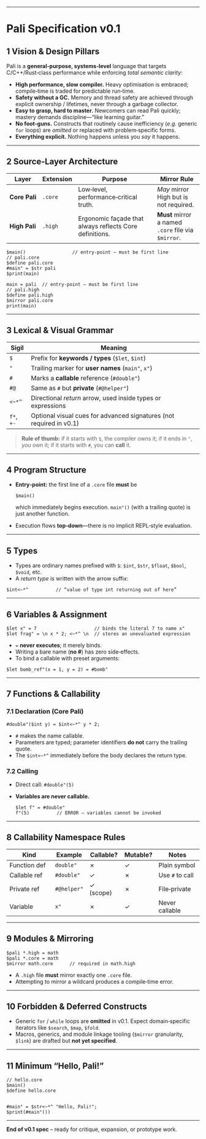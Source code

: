 
---

# Pali Specification v0.1

## 1 Vision & Design Pillars

Pali is a **general‑purpose, systems‑level** language that targets C/C++/Rust‑class performance while enforcing *total semantic clarity*:

* **High performance, slow compiler.** Heavy optimisation is embraced; compile‑time is traded for predictable run‑time.
* **Safety without a GC.** Memory and thread safety are achieved through explicit ownership / lifetimes, never through a garbage collector.
* **Easy to grasp, hard to master.** Newcomers can read Pali quickly; mastery demands discipline—“like learning guitar.”
* **No foot‑guns.** Constructs that routinely cause inefficiency (*e.g.* generic `for` loops) are *omitted* or replaced with problem‑specific forms.
* **Everything explicit.** Nothing happens unless you *say* it happens.

---

## 2 Source‑Layer Architecture

| Layer         | Extension | Purpose                                                 | Mirror Rule                                         |
| ------------- | --------- | ------------------------------------------------------- | --------------------------------------------------- |
| **Core Pali** | `.core`   | Low‑level, performance‑critical truth.                  | *May* mirror High but is not required.              |
| **High Pali** | `.high`   | Ergonomic façade that always reflects Core definitions. | **Must** mirror a named `.core` file via `$mirror`. |
```pali
$main()                 // entry‑point – must be first line
// pali.core
$define pali.core
#main" = $str pali
$print(main)
```
```pali
main = pali  // entry‑point – must be first line
// pali.high
$define pali.high
$mirror pali.core
print(main)
```


---

## 3 Lexical & Visual Grammar

| Sigil      | Meaning                                                             |
| ---------- | ------------------------------------------------------------------- |
| `$`        | Prefix for **keywords / types** (`$let`, `$int`)                    |
| `"`        | Trailing marker for **user names** (`main"`, `x"`)                  |
| `#`        | Marks a **callable** reference (`#double"`)                         |
| `#@`       | Same as `#` but **private** (`#@helper"`)                           |
| `<~*^`     | Directional *return* arrow, used inside types or expressions        |
| `f*`, `+-` | Optional visual cues for advanced signatures (not required in v0.1) |

> **Rule of thumb:** if it starts with `$`, the compiler owns it; if it ends in `"`, *you* own it; if it starts with `#`, you can **call** it.

---

## 4 Program Structure

* **Entry‑point:** the first line of a `.core` file **must** be

  ```pali
  $main()
  ```

  which immediately begins execution.
  `main"()` (with a trailing quote) is just another function.

* Execution flows **top‑down**—there is no implicit REPL‑style evaluation.

---

## 5 Types

* Types are ordinary names prefixed with `$`: `$int`, `$str`, `$float`, `$bool`, `$void`, etc.
* A *return type* is written with the arrow suffix:

```pali
$int<~*^          // “value of type int returning out of here”
```

---

## 6 Variables & Assignment

```pali
$let x" = 7                     // binds the literal 7 to name x"
$let frag" = \n x * 2; <~*^ \n  // stores an unevaluated expression
```

* `=` **never executes**; it merely binds.
* Writing a bare name (**no #**) has zero side‑effects.
* To bind a callable with preset arguments:

```pali
$let bomb_ref"(x = 1, y = 2) = #bomb"
```

---

## 7 Functions & Callability

### 7.1 Declaration (Core Pali)

```pali
#double"($int y) = $int<~*^ y * 2;
```

* `#` makes the name callable.
* Parameters are typed; parameter identifiers **do not** carry the trailing quote.
* The `$int<~*^` immediately before the body declares the return type.

### 7.2 Calling

* Direct call: `#double"(5)`
* **Variables are never callable.**

  ```pali
  $let f" = #double"
  f"(5)          // ERROR – variables cannot be invoked
  ```

---

## 8 Callability Namespace Rules

| Kind             | Example     | Callable? | Mutable? | Notes           |
| ---------------- | ----------- | --------- | -------- | --------------- |
| Function def     | `double"`   | ✗         | ✓        | Plain symbol    |
| Callable ref     | `#double"`  | ✓         | ✗        | Use `#` to call |
| Private ref      | `#@helper"` | ✓ (scope) | ✗        | File‑private    |
| Variable         | `x"`        | ✗         | ✓        | Never callable  |

---

## 9 Modules & Mirroring

```pali
$pali *.high = math
$pali *.core = math
$mirror math.core      // required in math.high
```

* A `.high` file **must** mirror exactly one `.core` file.
* Attempting to mirror a wildcard produces a compile‑time error.

---

## 10 Forbidden & Deferred Constructs

* Generic `for` / `while` loops are **omitted** in v0.1.
  Expect domain‑specific iterators like `$search`, `$map`, `$fold`.
* Macros, generics, and module linkage tooling (`$mirror` granularity, `$link`) are drafted but **not yet specified**.

---

## 11 Minimum “Hello, Pali!”

```pali
// hello.core
$main()
$define hello.core


#main" = $str<~*^ "Hello, Pali!";
$print(#main"())
```

---

**End of v0.1 spec** – ready for critique, expansion, or prototype work.
